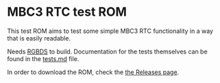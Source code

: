 # MBC3 RTC test ROM

This test ROM aims to test some simple MBC3 RTC functionality in a way that is easily readable.

Needs [RGBDS](https://github.com/rednex/rgbds) to build. Documentation for the tests themselves can be found in the
[tests.md](tests.md) file.

In order to download the ROM, check the [the Releases page](https://github.com/aaaaaa123456789/rtc3test/releases).
